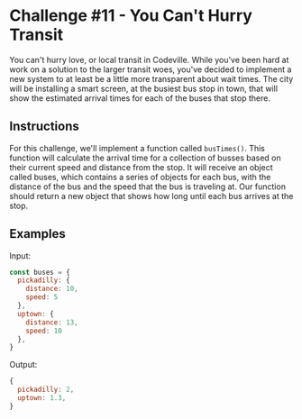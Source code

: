 # Challenge #11 - You Can't Hurry Transit

You can't hurry love, or local transit in Codeville. While you've been hard at work on a solution to the larger transit woes, you've decided to implement a new system to at least be a little more transparent about wait times. The city will be installing a smart screen, at the busiest bus stop in town, that will show the estimated arrival times for each of the buses that stop there.

## Instructions

For this challenge, we'll implement a function called `busTimes()`. This function will calculate the arrival time for a collection of busses based on their current speed and distance from the stop. It will receive an object called buses, which contains a series of objects for each bus, with the distance of the bus and the speed that the bus is traveling at. Our function should return a new object that shows how long until each bus arrives at the stop.

## Examples

Input:

```javascript
const buses = {
  pickadilly: {
    distance: 10,
    speed: 5
  },
  uptown: {
    distance: 13,
    speed: 10
  },
}
```

Output:

```javascript
{
  pickadilly: 2,
  uptown: 1.3,
}
```
